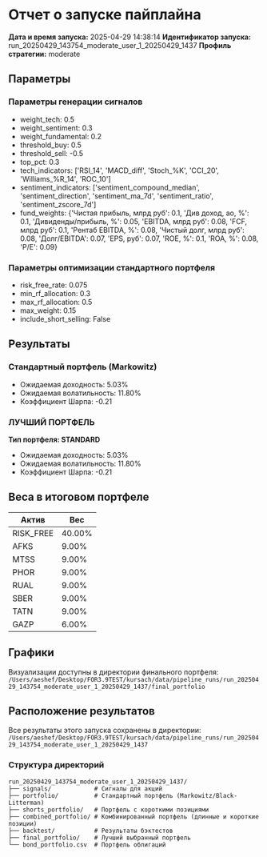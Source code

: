# Отчет о запуске пайплайна

**Дата и время запуска:** 2025-04-29 14:38:14
**Идентификатор запуска:** run_20250429_143754_moderate_user_1_20250429_1437
**Профиль стратегии:** moderate

## Параметры

### Параметры генерации сигналов
- weight_tech: 0.5
- weight_sentiment: 0.3
- weight_fundamental: 0.2
- threshold_buy: 0.5
- threshold_sell: -0.5
- top_pct: 0.3
- tech_indicators: ['RSI_14', 'MACD_diff', 'Stoch_%K', 'CCI_20', 'Williams_%R_14', 'ROC_10']
- sentiment_indicators: ['sentiment_compound_median', 'sentiment_direction', 'sentiment_ma_7d', 'sentiment_ratio', 'sentiment_zscore_7d']
- fund_weights: {'Чистая прибыль, млрд руб': 0.1, 'Див доход, ао, %': 0.1, 'Дивиденды/прибыль, %': 0.05, 'EBITDA, млрд руб': 0.08, 'FCF, млрд руб': 0.1, 'Рентаб EBITDA, %': 0.08, 'Чистый долг, млрд руб': 0.08, 'Долг/EBITDA': 0.07, 'EPS, руб': 0.07, 'ROE, %': 0.1, 'ROA, %': 0.08, 'P/E': 0.09}

### Параметры оптимизации стандартного портфеля
- risk_free_rate: 0.075
- min_rf_allocation: 0.3
- max_rf_allocation: 0.5
- max_weight: 0.15
- include_short_selling: False

## Результаты

### Стандартный портфель (Markowitz)

- Ожидаемая доходность: 5.03%
- Ожидаемая волатильность: 11.80%
- Коэффициент Шарпа: -0.21

### ЛУЧШИЙ ПОРТФЕЛЬ

**Тип портфеля: STANDARD**

- Ожидаемая доходность: 5.03%
- Ожидаемая волатильность: 11.80%
- Коэффициент Шарпа: -0.21

## Веса в итоговом портфеле

| Актив | Вес |
|-------|-----|
| RISK_FREE | 40.00% |
| AFKS | 9.00% |
| MTSS | 9.00% |
| PHOR | 9.00% |
| RUAL | 9.00% |
| SBER | 9.00% |
| TATN | 9.00% |
| GAZP | 6.00% |

## Графики

Визуализации доступны в директории финального портфеля:
`/Users/aeshef/Desktop/FOR3.9TEST/kursach/data/pipeline_runs/run_20250429_143754_moderate_user_1_20250429_1437/final_portfolio`

## Расположение результатов

Все результаты этого запуска сохранены в директории:
`/Users/aeshef/Desktop/FOR3.9TEST/kursach/data/pipeline_runs/run_20250429_143754_moderate_user_1_20250429_1437`

### Структура директорий

```
run_20250429_143754_moderate_user_1_20250429_1437/
├── signals/            # Сигналы для акций
├── portfolio/          # Стандартный портфель (Markowitz/Black-Litterman)
├── shorts_portfolio/   # Портфель с короткими позициями
├── combined_portfolio/ # Комбинированный портфель (длинные и короткие позиции)
├── backtest/           # Результаты бэктестов
├── final_portfolio/    # Лучший выбранный портфель
└── bond_portfolio.csv  # Портфель облигаций
```
